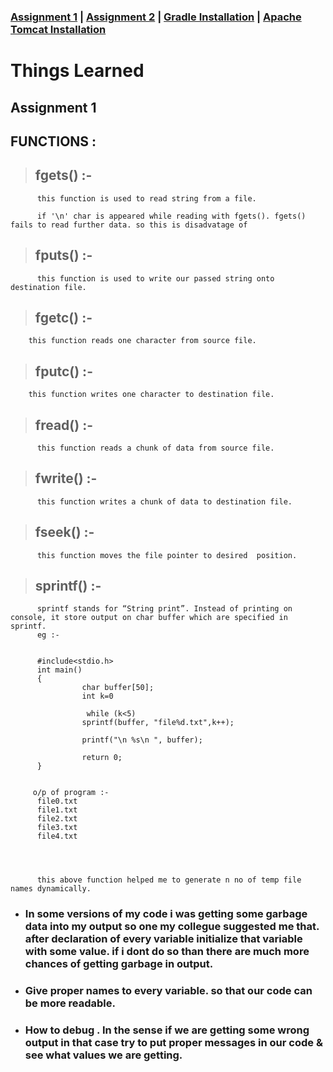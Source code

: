 ### [Assignment 1](https://krishna-waidande.github.io//) | [Assignment 2](https://krishna-waidande.github.io//Assignment2) | [Gradle Installation](https://krishna-waidande.github.io//gradle) | [Apache Tomcat Installation](https://krishna-waidande.github.io//tomcat)


# Things  Learned 

## Assignment 1 


## FUNCTIONS :


> ## fgets() :-

          this function is used to read string from a file.
          
          if '\n' char is appeared while reading with fgets(). fgets() fails to read further data. so this is disadvatage of 
          
          
> ## fputs() :- 

          this function is used to write our passed string onto destination file.
        


> ## fgetc() :-

        this function reads one character from source file.


> ## fputc() :- 

        this function writes one character to destination file.
        
        

> ## fread() :-

          this function reads a chunk of data from source file.


> ## fwrite() :- 

          this function writes a chunk of data to destination file.

> ## fseek() :-

          this function moves the file pointer to desired  position.
          

> ## sprintf() :-

          sprintf stands for “String print”. Instead of printing on console, it store output on char buffer which are specified in sprintf. 
          eg :-
          
       
          #include<stdio.h>
          int main()
          {
                    char buffer[50];
                    int k=0
                    
                     while (k<5)
                    sprintf(buffer, "file%d.txt",k++);
 
                    printf("\n %s\n ", buffer);
 
                    return 0;
          }
          
         
         o/p of program :- 
          file0.txt
          file1.txt
          file2.txt
          file3.txt
          file4.txt
          
          
      
          
          this above function helped me to generate n no of temp file names dynamically.


+ ### In some versions of my code i was getting some garbage data into my output so one my collegue suggested me that. after declaration of every variable initialize that variable with some value. if i dont do so than there are much more chances of getting garbage in output. 


+ ### Give proper names to every variable. so that our code can be more readable.

+ ### How to debug . In the sense if we are getting some wrong output in that case try to put proper messages in our code & see what values we are getting.

